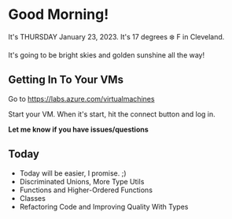 # Good Morning!

It's THURSDAY January 23, 2023. It's 17 degrees ❄️ F in Cleveland.

It's going to be bright skies and golden sunshine all the way!

## Getting In To Your VMs

Go to https://labs.azure.com/virtualmachines

Start your VM. When it's start, hit the connect button and log in.

**Let me know if you have issues/questions**

## Today

- Today will be easier, I promise. ;)
- Discriminated Unions, More Type Utils
- Functions and Higher-Ordered Functions
- Classes
- Refactoring Code and Improving Quality With Types
